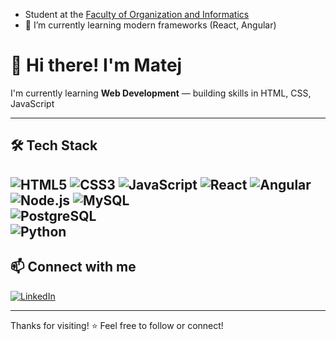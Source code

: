 
- Student at the [Faculty of Organization and Informatics](https://www.foi.unizg.hr/)
- 🌱 I’m currently learning modern frameworks (React, Angular)
# 👋 Hi there! I'm Matej

I'm currently learning **Web Development** — building skills in HTML, CSS, JavaScript

---

## 🛠️ Tech Stack
![HTML5](https://img.shields.io/badge/HTML5-E34F26?style=flat&logo=html5&logoColor=white)
![CSS3](https://img.shields.io/badge/CSS3-1572B6?style=flat&logo=css3&logoColor=white)
![JavaScript](https://img.shields.io/badge/JavaScript-F7DF1E?style=flat&logo=javascript&logoColor=black)
![React](https://img.shields.io/badge/React-20232A?style=flat&logo=react&logoColor=61DAFB)
![Angular](https://img.shields.io/badge/Angular-DD0031?style=flat&logo=angular&logoColor=white)  
![Node.js](https://img.shields.io/badge/Node.js-339933?style=flat&logo=node.js&logoColor=white)
![MySQL](https://img.shields.io/badge/MySQL-4479A1?style=flat&logo=mysql&logoColor=white)  
![PostgreSQL](https://img.shields.io/badge/PostgreSQL-4169E1?style=flat&logo=postgresql&logoColor=white)  
![Python](https://img.shields.io/badge/Python-3776AB?style=flat&logo=python&logoColor=white) 
---

## 📫 Connect with me
[![LinkedIn](https://img.shields.io/badge/LinkedIn-0077B5?style=flat&logo=linkedin&logoColor=white)](https://www.linkedin.com/in/matej-cutuk-84a816233/)

---



Thanks for visiting! ⭐ Feel free to follow or connect!

<!---
matejc02/matejc02 is a ✨ special ✨ repository because its `README.md` (this file) appears on your GitHub profile.
You can click the Preview link to take a look at your changes.
--->
